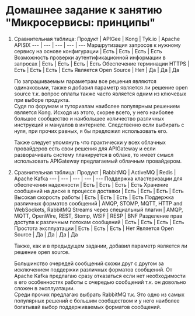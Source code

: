 # Домашнее задание к занятию "Микросервисы: принципы"
1. Сравнительная таблица:
   Продукт | APIGee | Kong | Tyk.io | Apache APISIX
   --- | --- | --- | --- | ---
   Маршрутизация запросов к нужному сервису на основе конфигурации | Есть | Есть | Есть | Есть
   Возможность проверки аутентификационной информации в запросах | Есть | Есть | Есть | Есть
   Обеспечение терминации HTTPS | Есть | Есть | Есть | Есть
   Является Open Source | Нет | Да | Да | Да

    По запрашиваемым параметрам все решения являются одинаковыми, также я добавил параметр является ли решение open source т.к. вопрос оплаты также часто является одним из ключевых при выборе продукта.  
    Судя по форумам и туториалам наиболее популярным решением является Kong. Исходя из этого, скорее всего, у него наиболее большое сообщество и наибольшее количество различных инструкций и мануалов в интернете. Следственно если выбирать с нуля, при прочих равных, я бы предложил использовать его.

    Также следует упомянуть что практически у всех облачных провайдеров есть свои решения для APIGateway и если разворачивать систему планируется в облаке, то имеет смысл использовать APIGateway предлагаемый облачным провайдером.

2. Сравнительная таблица:
   Продукт | RabbitMQ | ActiveMQ | Redis | Apache Kafka
   --- | --- | --- | --- | ---
   Поддержка кластеризации для обеспечения надежности | Есть | Есть | Есть | Есть
   Хранение сообщений на диске в процессе доставки | Есть | Есть | Есть | Есть
   Высокая скорость работы | Есть | Есть | Есть | Есть
   Поддержка различных форматов сообщений | AMQP, STOMP, MQTT, HTTP and WebSockets, RabbitMQ Streams через специальный плагин | AMQP, MQTT, OpenWire, REST, Stomp, WSIF | RESP |  BNF
   Разделение прав доступа к различным потокам сообщений | Есть | Есть | Есть | Есть 
   Простота эксплуатации | Есть | Есть | Есть | Нет
   Является Open Source | Да | Да | Да | Да

   Также, как и в предыдущем задании, добавил параметр является ли решение open source.

   Большинство очередей сообщений схожи друг с другом за исключением поддержки различных форматов сообщений. От Apache Kafka предлагаю сразу отказаться если нет необходимости в его особенностях работы с очередью сообщений т.к. он довольно сложен в эксплуатации.  
   Среди прочих предлагаю выбрать RabbitMQ т.к. Это одно из самых популярных решений с большим сообществом и у него наиболее богатывай выбор поддерживаемых форматов сообщений.


